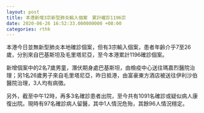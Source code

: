 ```yaml
---
layout: post
title: 本港新增3宗新型肺炎輸入個案　累計確診1196宗
date: 2020-06-26 16:52:33.000000000 +08:00
categories: rthk
---
```


本港今日並無新型肺炎本地確診個案，但有3宗輸入個案，患者年齡介乎7至26歲，分別來自巴基斯坦及毛里塔尼亞，至今本港累計1196確診個案。

新增個案中的2名7歲男童，潛伏期身處巴基斯坦，由檢疫中心送往瑪嘉烈醫院治理；另1名26歲男子來自毛里塔尼亞，昨日抵港，由富豪東方酒店被送往伊利沙伯醫院治理，3人均有病徵。 

另外，截至中午12時，再多3名確診患者出院，至今共有1091名確診或疑似病人康復出院。現時有97名確診病人留醫，其中1人情況危殆，其餘96人情況穩定。
